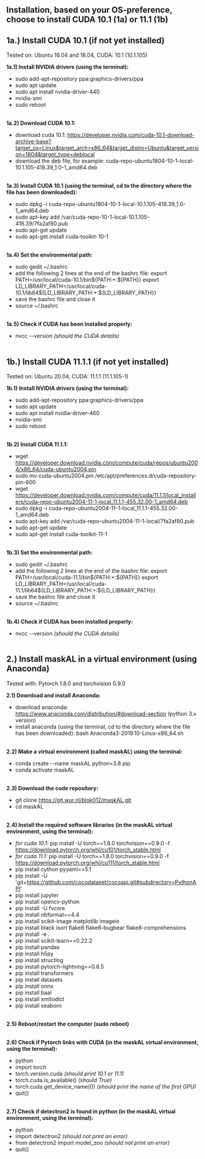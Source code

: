 ## Installation, based on your OS-preference, choose to install CUDA 10.1 (1a) or 11.1 (1b)

## 1a.) Install CUDA 10.1 (if not yet installed) 
Tested on: Ubuntu 16.04 and 18.04, CUDA: 10.1 (10.1.105)<br/> 

**1a.1) Install NVIDIA drivers (using the terminal):** 
- sudo add-apt-repository ppa:graphics-drivers/ppa
- sudo apt update
- sudo apt install nvidia-driver-440
- nvidia-smi
- sudo reboot <br/> <br/>

**1a.2) Download CUDA 10.1:** 
- download cuda 10.1: https://developer.nvidia.com/cuda-10.1-download-archive-base?target_os=Linux&target_arch=x86_64&target_distro=Ubuntu&target_version=1804&target_type=deblocal
- download the deb file, for example: cuda-repo-ubuntu1804-10-1-local-10.1.105-418.39_1.0-1_amd64.deb <br/> <br/>

**1a.3) Install CUDA 10.1 (using the terminal, cd to the directory where the file has been downloaded):** 
- sudo dpkg -i cuda-repo-ubuntu1804-10-1-local-10.1.105-418.39_1.0-1_amd64.deb
- sudo apt-key add /var/cuda-repo-10-1-local-10.1.105-418.39/7fa2af80.pub
- sudo apt-get update
- sudo apt-get install cuda-toolkit-10-1 <br/> <br/>

**1a.4) Set the environmental path:**
- sudo gedit ~/.bashrc
- add the following 2 lines at the end of the bashrc file:
export PATH=/usr/local/cuda-10.1/bin${PATH:+:${PATH}}
export LD_LIBRARY_PATH=/usr/local/cuda-10.1/lib64${LD_LIBRARY_PATH:+:${LD_LIBRARY_PATH}}
- save the bashrc file and close it
- source ~/.bashrc <br/> <br/>

**1a.5) Check if CUDA has been installed properly:**
- nvcc --version *(should the CUDA details)*<br/> <br/>


## 1b.) Install CUDA 11.1.1 (if not yet installed) 
Tested on: Ubuntu 20.04, CUDA: 11.1.1 (11.1.105-1)<br/> 

**1b.1) Install NVIDIA drivers (using the terminal):** 
- sudo add-apt-repository ppa:graphics-drivers/ppa
- sudo apt update
- sudo apt install nvidia-driver-460
- nvidia-smi
- sudo reboot <br/> <br/>

**1b.2) Install CUDA 11.1.1:** 
- wget https://developer.download.nvidia.com/compute/cuda/repos/ubuntu2004/x86_64/cuda-ubuntu2004.pin
- sudo mv cuda-ubuntu2004.pin /etc/apt/preferences.d/cuda-repository-pin-600
- wget https://developer.download.nvidia.com/compute/cuda/11.1.1/local_installers/cuda-repo-ubuntu2004-11-1-local_11.1.1-455.32.00-1_amd64.deb
- sudo dpkg -i cuda-repo-ubuntu2004-11-1-local_11.1.1-455.32.00-1_amd64.deb
- sudo apt-key add /var/cuda-repo-ubuntu2004-11-1-local/7fa2af80.pub
- sudo apt-get update
- sudo apt-get install cuda-toolkit-11-1 <br/> <br/>

**1b.3) Set the environmental path:**
- sudo gedit ~/.bashrc
- add the following 2 lines at the end of the bashrc file:
export PATH=/usr/local/cuda-11.1/bin${PATH:+:${PATH}}
export LD_LIBRARY_PATH=/usr/local/cuda-11.1/lib64${LD_LIBRARY_PATH:+:${LD_LIBRARY_PATH}}
- save the bashrc file and close it
- source ~/.bashrc <br/> <br/>

**1b.4) Check if CUDA has been installed properly:**
- nvcc --version *(should the CUDA details)*<br/> <br/>


## 2.) Install maskAL in a virtual environment (using Anaconda)
Tested with: Pytorch 1.8.0 and torchvision 0.9.0<br/>

**2.1) Download and install Anaconda:**
- download anaconda: https://www.anaconda.com/distribution/#download-section (python 3.x version)
- install anaconda (using the terminal, cd to the directory where the file has been downloaded): bash Anaconda3-2019.10-Linux-x86_64.sh <br/> <br/>

**2.2) Make a virtual environment (called maskAL) using the terminal:**
- conda create --name maskAL python=3.8 pip
- conda activate maskAL <br/> <br/>

**2.3) Download the code repository:**
- git clone https://git.wur.nl/blok012/maskAL.git
- cd maskAL <br/> <br/>

**2.4) Install the required software libraries (in the maskAL virtual environment, using the terminal):**
- *for cuda 10.1:* pip install -U torch==1.8.0 torchvision==0.9.0 -f https://download.pytorch.org/whl/cu101/torch_stable.html 
- *for cuda 11.1:* pip install -U torch==1.8.0 torchvision==0.9.0 -f https://download.pytorch.org/whl/cu111/torch_stable.html
- pip install cython pyyaml==5.1
- pip install -U 'git+https://github.com/cocodataset/cocoapi.git#subdirectory=PythonAPI'
- pip install jupyter
- pip install opencv-python
- pip install -U fvcore
- pip install nbformat==4.4
- pip install scikit-image matplotlib imageio
- pip install black isort flake8 flake8-bugbear flake8-comprehensions
- pip install -e .
- pip install scikit-learn==0.22.2
- pip install pandas
- pip install h5py
- pip install structlog
- pip install pytorch-lightning==0.8.5
- pip install transformers
- pip install datasets
- pip install onnx
- pip install baal 
- pip install xmltodict 
- pip install seaborn <br/> <br/>

**2.5) Reboot/restart the computer (sudo reboot)** <br/> <br/>

**2.6) Check if Pytorch links with CUDA (in the maskAL virtual environment, using the terminal):**
- python
- import torch
- torch.version.cuda *(should print 10.1 or 11.1)*
- torch.cuda.is_available() *(should True)*
- torch.cuda.get_device_name(0) *(should print the name of the first GPU)*
- quit() <br/> <br/>

**2.7) Check if detectron2 is found in python (in the maskAL virtual environment, using the terminal):**
- python
- import detectron2 *(should not print an error)*
- from detectron2 import model_zoo *(should not print an error)*
- quit() <br/>
